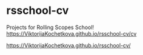 # rsschool-cv
Projects for Rolling Scopes School!
https://ViktorijaKochetkova.github.io/rsschool-cv/cv


https://ViktorijaKochetkova.github.io/rsschool-cv/
